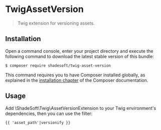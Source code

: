 # TwigAssetVersion

> Twig extension for versioning assets.

## Installation

Open a command console, enter your project directory and execute the
following command to download the latest stable version of this bundle:

```console
$ composer require shadesoft/twig-asset-version
```

This command requires you to have Composer installed globally, as explained
in the [installation chapter](https://getcomposer.org/doc/00-intro.md)
of the Composer documentation.

## Usage

Add \ShadeSoft\Twig\AssetVersionExtension to your Twig environment's dependencies, then you can use the filter:

```twig
{{ 'asset_path'|versionify }}
```

